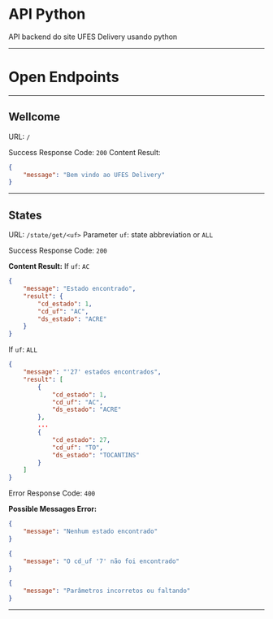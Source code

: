 # API Python
API backend do site UFES Delivery usando python

***

# Open Endpoints

***

## Wellcome

URL: `/`

Success Response Code: `200`
Content Result:
```json
{
    "message": "Bem vindo ao UFES Delivery"
}
```

***

## States

URL: `/state/get/<uf>`
Parameter `uf`: state abbreviation or `ALL`

Success Response Code: `200`

**Content Result:**
If `uf`: `AC`
```json
{
	"message": "Estado encontrado",
	"result": {
		"cd_estado": 1,
		"cd_uf": "AC",
		"ds_estado": "ACRE"
	}
}
```
If `uf`: `ALL`
```json
{
	"message": "'27' estados encontrados",
	"result": [
		{
			"cd_estado": 1,
			"cd_uf": "AC",
			"ds_estado": "ACRE"
		},
		...
		{
			"cd_estado": 27,
			"cd_uf": "TO",
			"ds_estado": "TOCANTINS"
		}
	]
}
```

Error Response Code: `400`

**Possible Messages Error:**
```json
{
	"message": "Nenhum estado encontrado"
}
```
```json
{
	"message": "O cd_uf '7' não foi encontrado"
}
```
```json
{
	"message": "Parâmetros incorretos ou faltando"
}
```

***
